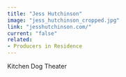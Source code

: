 ```yaml
---
title: "Jess Hutchinson"
image: "jess_hutchinson_cropped.jpg"
link: "jesshutchinson.com/"
current: "false"
related:
- Producers in Residence
---
```


Kitchen Dog Theater

